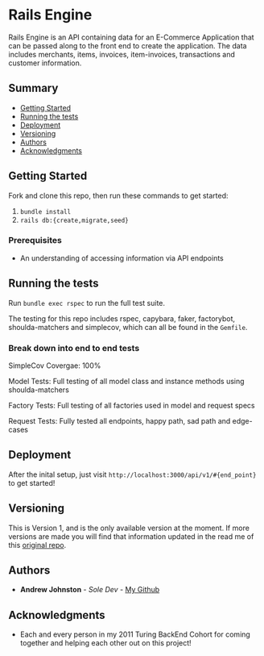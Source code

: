 # Rails Engine

Rails Engine is an API containing data for an E-Commerce Application that can be passed along to the front end to create the application. The data includes merchants, items, invoices, item-invoices, transactions and customer information.

## Summary

  - [Getting Started](#getting-started)
  - [Running the tests](#running-the-tests)
  - [Deployment](#deployment)
  - [Versioning](#versioning)
  - [Authors](#authors)
  - [Acknowledgments](#acknowledgments)

## Getting Started

Fork and clone this repo, then run these commands to get started:
1. `bundle install`
2. `rails db:{create,migrate,seed}`

### Prerequisites

- An understanding of accessing information via API endpoints

## Running the tests

Run `bundle exec rspec` to run the full test suite.

The testing for this repo includes rspec, capybara, faker, factorybot, shoulda-matchers and simplecov, which can all be found in the `Gemfile`.

### Break down into end to end tests

SimpleCov Covergae: 100%

Model Tests: Full testing of all model class and instance methods using shoulda-matchers

Factory Tests: Full testing of all factories used in model and request specs

Request Tests: Fully tested all endpoints, happy path, sad path and edge-cases

## Deployment

After the inital setup, just visit `http://localhost:3000/api/v1/#{end_point}` to get started!

## Versioning

This is Version 1, and is the only available version at the moment. If more versions are made you will find that information updated in the read me of this [original repo](https://github.com/avjohnston/rails-engine).


## Authors

- **Andrew Johnston** - *Sole Dev* - [My Github](https://github.com/avjohnston/)

## Acknowledgments

  - Each and every person in my 2011 Turing BackEnd Cohort for coming together and helping each other out on this project!
